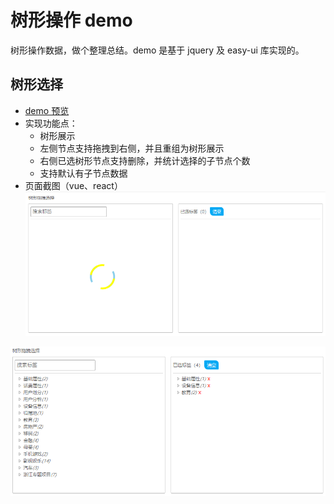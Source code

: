 # 树形操作 demo

树形操作数据，做个整理总结。demo 是基于 jquery 及 easy-ui 库实现的。

## 树形选择
- [demo 预览](https://esnail.github.io/easy-ui-demo/tree-select.html)
- 实现功能点：
    - 树形展示
    - 左侧节点支持拖拽到右侧，并且重组为树形展示
    - 右侧已选树形节点支持删除，并统计选择的子节点个数
    - 支持默认有子节点数据
- 页面截图（vue、react）
![./screenshot/tree-select-loading.png](./screenshot/tree-select-loading.png)

![./screenshot/tree-select.png](./screenshot/tree-select.png)